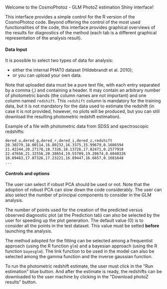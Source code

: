 
Welcome to the CosmoPhotoz - GLM PhotoZ estimation Shiny interface! 

This interface provides a simple control for the R version of the CosmoPhotoz code. Beyond offering the control of the most used functionalities of the code, this interface provides graphical overviews of the results for diagnostics of the method (each tab is a different graphical representation of the analysis result).

#### Data Input

It is possible to select two types of data for analysis: 
* either the internal PHAT0 dataset (Hildebrandt et al. 2010);
* or you can upload your own data. 

Note that uploaded data must be a pure text file, with each entry separated by a comma (,) and containing a header. It may contain an arbitrary number of photometric bands (the column names are not important) and one column named `redshift`. This `redshift` column is mandatory for the training data, but it is not mandatory for the data used to estimate the redshift (in case it is not provided, however, no plots will be produced, but you can still download the resulting photometric redshift estimation).

Example of a file with photometric data from SDSS and spectroscopic redshifts:

```{r}
dered_u,dered_g,dered_r,dered_i,dered_z,redshift
20.30279,18.00114,16.80232,16.3375,15.99679,0.1606594
21.42244,20.27178,18.7326,18.13726,17.82471,0.2577918
22.47656,21.32556,20.38654,19.55709,19.20674,0.6040326
18.89463,17.87326,17.23221,16.89447,16.6657,0.1681648
...
```

#### Controls and options

The user can select if robust PCA should be used or not. Note that the adoption of robust PCA can slow down the code considerably. The user can also select the number of principal components to consider in the GLM analysis.

The number of points used for the creation of the predicted versus observed diagnostic plot (at the Prediction tab) can also be selected by the user for speeding up the plot generation. The default value (0) is to consider all the points in the test dataset. This value must be setted **before** launching the analysis.

The method adopted for the fitting can be selected among a frequentist approach (using the R function `glm`) and a bayesian approach (using the R function `bayesglm`). The link function to be used in the model can also be selected among the gamma function and the inverse gaussian function.

To run the photometric redshift estimate, the user must click in the "Run estimation" blue button. And after the estimate is ready, the redshifts can be downloaded to the user machine by clicking in the "Download photoZ results" button. 

